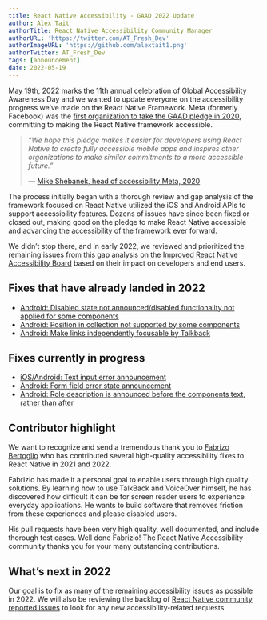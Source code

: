 ```yaml
---
title: React Native Accessibility - GAAD 2022 Update
author: Alex Tait
authorTitle: React Native Accessibility Community Manager
authorURL: 'https://twitter.com/AT_Fresh_Dev'
authorImageURL: 'https://github.com/alextait1.png'
authorTwitter: AT_Fresh_Dev
tags: [announcement]
date: 2022-05-19
---
```


May 19th, 2022 marks the 11th annual celebration of Global Accessibility Awareness Day and we wanted to update everyone on the accessibility progress we’ve made on the React Native Framework. Meta (formerly Facebook) was the [first organization to take the GAAD pledge in 2020](/blog/2021/03/08/GAAD-React-Native-Accessibility), committing to making the React Native framework accessible.

> _“We hope this pledge makes it easier for developers using React Native to create fully accessible mobile apps and inspires other organizations to make similar commitments to a more accessible future.”_
>
> — [Mike Shebanek, head of accessibility Meta, 2020](https://gaad.foundation/gaadpledge/)

The process initially began with a thorough review and gap analysis of the framework focused on React Native utilized the iOS and Android APIs to support accessibility features. Dozens of issues have since been fixed or closed out, making good on the pledge to make React Native accessible and advancing the accessibility of the framework ever forward.

We didn’t stop there, and in early 2022, we reviewed and prioritized the remaining issues from this gap analysis on the [Improved React Native Accessibility Board](https://github.com/facebook/react-native/projects/15) based on their impact on developers and end users.

<!--truncate-->

## Fixes that have already landed in 2022

- [Android: Disabled state not announced/disabled functionality not applied for some components](https://github.com/facebook/react-native/issues/30840)
- [Android: Position in collection not supported by some components](https://github.com/facebook/react-native/issues/30977)
- [Android: Make links independently focusable by Talkback](https://github.com/facebook/react-native/pull/31757)

## Fixes currently in progress

- [iOS/Android: Text input error announcement](https://github.com/facebook/react-native/issues/30848)
- [Android: Form field error state announcement](https://github.com/facebook/react-native/issues/30859)
- [Android: Role description is announced before the components text, rather than after](https://github.com/facebook/react-native/issues/31042)

## Contributor highlight

<!-- alex disable he-she herself-himself her-him -->

We want to recognize and send a tremendous thank you to [Fabrizo Bertoglio](https://github.com/fabriziobertoglio1987) who has contributed several high-quality accessibility fixes to React Native in 2021 and 2022.

Fabrizio has made it a personal goal to enable users through high quality solutions. By learning how to use TalkBack and VoiceOver himself, he has discovered how difficult it can be for screen reader users to experience everyday applications. He wants to build software that removes friction from these experiences and please disabled users.

His pull requests have been very high quality, well documented, and include thorough test cases. Well done Fabrizio! The React Native Accessibility community thanks you for your many outstanding contributions.

<!-- alex enable he-she herself-himself her-him -->

## What’s next in 2022

Our goal is to fix as many of the remaining accessibility issues as possible in 2022. We will also be reviewing the backlog of [React Native community reported issues](https://github.com/facebook/react-native/issues) to look for any new accessibility-related requests.
